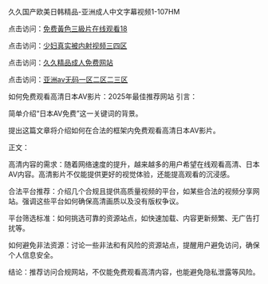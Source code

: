 久久国产欧美日韩精品-亚洲成人中文字幕视频1-107HM

点击访问：<a href="https://heiliaoll4qsx.pages.dev">免费黃色三級片在线观看18</a>

点击访问：<a href="https://heiliaoga6s9v.pages.dev">少妇真实被内射视频三四区</a>

点击访问：<a href="https://heiliaoll4qsx.pages.dev">久久精品成人免费网站</a>

点击访问：<a href="https://heiliaoxqkkct.pages.dev">亚洲av无码一区二区二三区</a>

如何免费观看高清日本AV影片：2025年最佳推荐网站
引言：

简单介绍“日本AV免费”这一关键词的背景。

提出这篇文章将介绍如何在合法的框架内免费观看高清日本AV影片。

正文：

高清内容的需求：随着网络速度的提升，越来越多的用户希望在线观看高清、日本AV内容。高清影片不仅能提供更好的视觉体验，还能提高观看的沉浸感。

合法平台推荐：介绍几个合规且提供高质量视频的平台，如某些合法的视频分享网站。强调这些平台如何确保高清画质以及没有版权争议。

平台筛选标准：如何挑选可靠的资源站点，如快速加载、内容更新频繁、无广告打扰等。

如何避免非法资源：讨论一些非法和有风险的资源站点，提醒用户避免访问，确保个人信息安全。

结论：推荐访问合规网站，不仅能免费观看高清内容，也能避免隐私泄露等风险。

<span style="display:none;">[Canonical link]( )</span>
